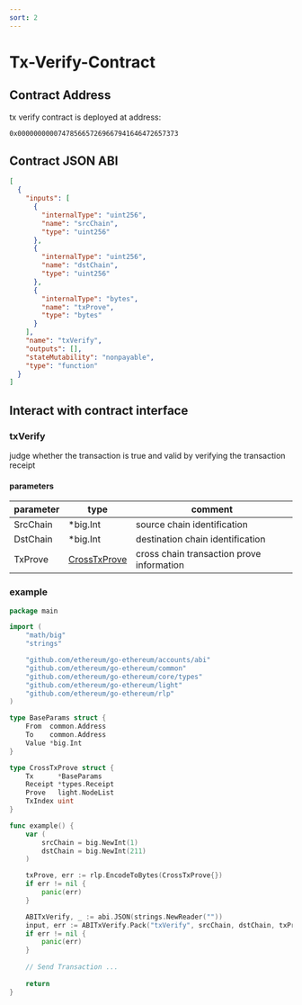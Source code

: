 ```yaml
---
sort: 2
---
```


# Tx-Verify-Contract

## Contract Address

tx verify contract is deployed at address:

```
0x0000000000747856657269667941646472657373
```

## Contract JSON ABI

```json
[
  {
    "inputs": [
      {
        "internalType": "uint256",
        "name": "srcChain",
        "type": "uint256"
      },
      {
        "internalType": "uint256",
        "name": "dstChain",
        "type": "uint256"
      },
      {
        "internalType": "bytes",
        "name": "txProve",
        "type": "bytes"
      }
    ],
    "name": "txVerify",
    "outputs": [],
    "stateMutability": "nonpayable",
    "type": "function"
  }
]
```

## Interact with contract interface

### txVerify

judge whether the transaction is true and valid by verifying the transaction receipt

#### parameters

| parameter| type         | comment |
| -------- | ------------ | ------- |
| SrcChain | *big.Int     | source chain identification |
| DstChain | *big.Int     | destination chain identification|
| TxProve  | [CrossTxProve](https://mapprotocol.github.io/atlas/tx_verify/Tx-Verify) | cross chain transaction prove information |

### example
```go
package main

import (
	"math/big"
	"strings"

	"github.com/ethereum/go-ethereum/accounts/abi"
	"github.com/ethereum/go-ethereum/common"
	"github.com/ethereum/go-ethereum/core/types"
	"github.com/ethereum/go-ethereum/light"
	"github.com/ethereum/go-ethereum/rlp"
)

type BaseParams struct {
	From  common.Address
	To    common.Address
	Value *big.Int
}

type CrossTxProve struct {
	Tx      *BaseParams
	Receipt *types.Receipt
	Prove   light.NodeList
	TxIndex uint
}

func example() {
	var (
		srcChain = big.NewInt(1)
		dstChain = big.NewInt(211)
	)

	txProve, err := rlp.EncodeToBytes(CrossTxProve{})
	if err != nil {
		panic(err)
	}

	ABITxVerify, _ := abi.JSON(strings.NewReader(""))
	input, err := ABITxVerify.Pack("txVerify", srcChain, dstChain, txProve)
	if err != nil {
		panic(err)
	}
	
	// Send Transaction ...
	
	return
}
```

